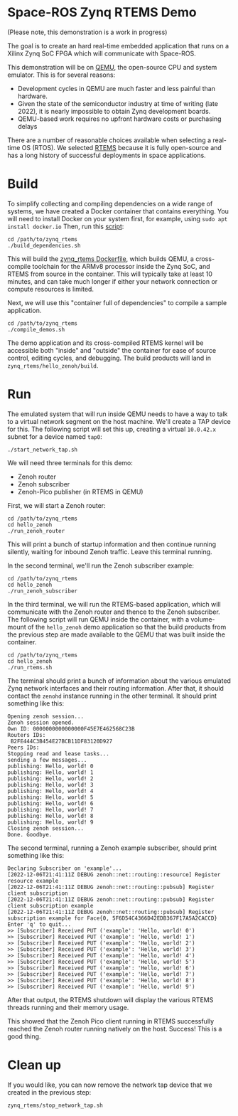 # Space-ROS Zynq RTEMS Demo

(Please note, this demonstration is a work in progress)

The goal is to create an hard real-time embedded application that runs on a Xilinx Zynq SoC FPGA which will communicate with Space-ROS.

This demonstration will be on [QEMU](https://www.qemu.org), the open-source CPU and system emulator. This is for several reasons:
 * Development cycles in QEMU are much faster and less painful than hardware.
 * Given the state of the semiconductor industry at time of writing (late 2022), it is nearly impossible to obtain Zynq development boards.
 * QEMU-based work requires no upfront hardware costs or purchasing delays

There are a number of reasonable choices available when selecting a real-time OS (RTOS).
We selected [RTEMS](https://www.rtems.org/) because it is fully open-source and has a long history of successful deployments in space applications.

# Build

To simplify collecting and compiling dependencies on a wide range of systems, we have created a Docker container that contains everything.
You will need to install Docker on your system first, for example, using `sudo apt install docker.io`
Then, run this [script](https://github.com/space-ros/docker/blob/main/zynq_rtems/build_dependencies.sh):

```
cd /path/to/zynq_rtems
./build_dependencies.sh
```

This will build the [zynq_rtems Dockerfile](https://github.com/space-ros/docker/blob/main/zynq_rtems/Dockerfile), which builds QEMU, a cross-compile toolchain for the ARMv8 processor inside the Zynq SoC, and RTEMS from source in the container.
This will typically take at least 10 minutes, and can take much longer if either your network connection or compute resources is limited.

Next, we will use this "container full of dependencies" to compile a sample application.

```
cd /path/to/zynq_rtems
./compile_demos.sh
```

The demo application and its cross-compiled RTEMS kernel will be accessible both "inside" and "outside" the container for ease of source control, editing cycles, and debugging.
The build products will land in `zynq_rtems/hello_zenoh/build`.

# Run

The emulated system that will run inside QEMU needs to have a way to talk to a virtual network segment on the host machine.
We'll create a TAP device for this.
The following script will set this up, creating a virtual `10.0.42.x` subnet for a device named `tap0`:
```
./start_network_tap.sh
```

We will need three terminals for this demo:
 * Zenoh router
 * Zenoh subscriber
 * Zenoh-Pico publisher (in RTEMS in QEMU)

First, we will start a Zenoh router:
```
cd /path/to/zynq_rtems
cd hello_zenoh
./run_zenoh_router
```
This will print a bunch of startup information and then continue running silently, waiting for inbound Zenoh traffic. Leave this terminal running.

In the second terminal, we'll run the Zenoh subscriber example:
```
cd /path/to/zynq_rtems
cd hello_zenoh
./run_zenoh_subscriber
```

In the third terminal, we will run the RTEMS-based application, which will communicate with the Zenoh router and thence to the Zenoh subscriber.
The following script will run QEMU inside the container, with a volume-mount of the `hello_zenoh` demo application so that the build products from the previous step are made available to the QEMU that was built inside the container.
```
cd /path/to/zynq_rtems
cd hello_zenoh
./run_rtems.sh
```

The terminal should print a bunch of information about the various emulated Zynq network interfaces and their routing information.
After that, it should contact the `zenohd` instance running in the other terminal. It should print something like this:
```
Opening zenoh session...
Zenoh session opened.
Own ID: 0000000000000000F45E7E462568C23B
Routers IDs:
 B2FE444C3B454E27BCB11DF83120D927
Peers IDs:
Stopping read and lease tasks...
sending a few messages...
publishing: Hello, world! 0
publishing: Hello, world! 1
publishing: Hello, world! 2
publishing: Hello, world! 3
publishing: Hello, world! 4
publishing: Hello, world! 5
publishing: Hello, world! 6
publishing: Hello, world! 7
publishing: Hello, world! 8
publishing: Hello, world! 9
Closing zenoh session...
Done. Goodbye.
```

The second terminal, running a Zenoh example subscriber, should print something like this:
```
Declaring Subscriber on 'example'...
[2022-12-06T21:41:11Z DEBUG zenoh::net::routing::resource] Register resource example
[2022-12-06T21:41:11Z DEBUG zenoh::net::routing::pubsub] Register client subscription
[2022-12-06T21:41:11Z DEBUG zenoh::net::routing::pubsub] Register client subscription example
[2022-12-06T21:41:11Z DEBUG zenoh::net::routing::pubsub] Register subscription example for Face{0, 5F6D54C4366D42EDB367F17A5A2CACCD}
Enter 'q' to quit...
>> [Subscriber] Received PUT ('example': 'Hello, world! 0')
>> [Subscriber] Received PUT ('example': 'Hello, world! 1')
>> [Subscriber] Received PUT ('example': 'Hello, world! 2')
>> [Subscriber] Received PUT ('example': 'Hello, world! 3')
>> [Subscriber] Received PUT ('example': 'Hello, world! 4')
>> [Subscriber] Received PUT ('example': 'Hello, world! 5')
>> [Subscriber] Received PUT ('example': 'Hello, world! 6')
>> [Subscriber] Received PUT ('example': 'Hello, world! 7')
>> [Subscriber] Received PUT ('example': 'Hello, world! 8')
>> [Subscriber] Received PUT ('example': 'Hello, world! 9')
```

After that output, the RTEMS shutdown will display the various RTEMS threads running and their memory usage.

This showed that the Zenoh Pico client running in RTEMS successfully reached the Zenoh router running natively on the host.
Success!
This is a good thing.

# Clean up

If you would like, you can now remove the network tap device that we created in the previous step:
```
zynq_rtems/stop_network_tap.sh
```
